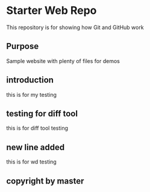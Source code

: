 # Starter Web Repo

This repository is for showing how Git and GitHub work

## Purpose

Sample website with plenty of files for demos

## introduction

this is for my testing

## testing for diff tool

this is for diff tool testing

## new line added

this is for wd testing

## copyright by master
